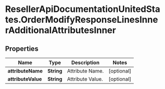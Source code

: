 # ResellerApiDocumentationUnitedStates.OrderModifyResponseLinesInnerAdditionalAttributesInner

## Properties

Name | Type | Description | Notes
------------ | ------------- | ------------- | -------------
**attributeName** | **String** | Attribute Name. | [optional] 
**attributeValue** | **String** | Attribute Value. | [optional] 


